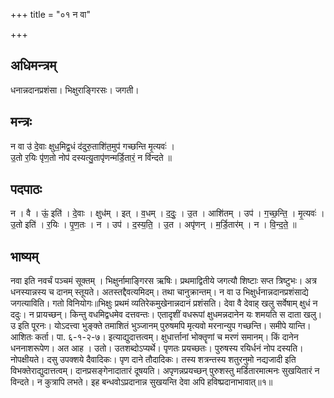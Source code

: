 +++
title = "०१ न वा"

+++
## अधिमन्त्रम्
धनान्नदानप्रशंसा। भिक्षुराङ्गिरसः। जगती।

## मन्त्रः
न वा उ॑ दे॒वाः क्षुध॒मिद्व॒धं द॑दुरु॒ताशि॑त॒मुप॑ गच्छन्ति मृ॒त्यवः॑ ।  
उ॒तो र॒यिः पृ॑ण॒तो नोप॑ दस्यत्यु॒तापृ॑णन्मर्डि॒तारं॒ न वि॑न्दते ॥

## पदपाठः
न । वै । ऊं॒ इति॑ । दे॒वाः । क्षुध॑म् । इत् । व॒धम् । द॒दुः॒ । उ॒त । आशि॑तम् । उप॑ । ग॒च्छ॒न्ति॒ । मृ॒त्यवः॑ ।  
उ॒तो इति॑ । र॒यिः । पृ॒ण॒तः । न । उप॑ । द॒स्य॒ति॒ । उ॒त । अपृ॑णन् । म॒र्डि॒तार॑म् । न । वि॒न्द॒ते॒ ॥

## भाष्यम्
नवा इति नवर्चं पञ्चमं सूक्तम् । भिक्षुर्नामाङ्गिरस ऋषिः। प्रथमाद्वितीये जगत्यौ शिष्टाः सप्त त्रिष्टुभः। अत्र धनस्यान्नस्य च दानम् स्तूयते। अतस्तद्दैवत्यमिदम्। तथा चानुक्रान्तम्। न वा उ भिक्षुर्धनान्नदानप्रशंसाद्ये जगत्याविति। गतो विनियोगः॥भिक्षुः प्रथमं व्यतिरेकमुखेनान्नदानं प्रशंसति। देवा वै देवाह् खलु सर्वेषाम् क्षुधं न ददुः। न प्रायच्छन्। किन्तु वधमिद्वधमेव दत्तवन्तः। एतादृशीं वधरूपां क्षुधमन्नदानेन यः शमयति स दाता खलु। उ इति पूरनः। योऽदत्त्वा भुङ्क्ते तमाशितं भुञ्जानम् पुरुषमपि मृत्यवो मरनान्युप गच्छन्ति। समीपे यान्ति। आशितः कर्ता। पा. ६-१-२-७। इत्याद्युदात्तत्वम्। क्षुधार्त्तानां भोक्तॄणां च मरणं समानम्। किं दानेन धननाशरूपेण। अत आह । उतो। उतशब्दोऽप्यर्थे। पृणतः प्रयच्छतः। पुरुषस्य रयिर्धनं नोप दस्यति। नोपक्षीयते। दसु उपक्शये दैवादिकः। पृण दाने तौदादिकः। तस्य शत्रन्तस्य शतुरनुमो नद्यजादी इति विभक्तेराद्युदात्तत्वम्। दानप्रसङ्गेनादातारं दूषयति। अपृणन्नप्रयच्छन् पुरुशस्तु मर्डितारमात्मनः सुखयितारं न विन्दते। न कुत्रापि लभते। इह बन्धवोऽप्रदानान्न सुखयन्ति देवा अपि हविष्प्रदानाभावात्॥१॥